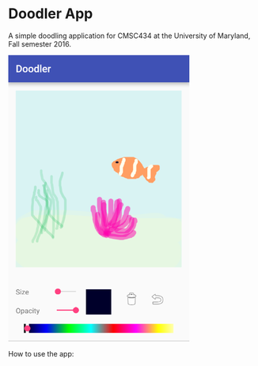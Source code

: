 # Doodler App
A simple doodling application for CMSC434 at the University of Maryland, Fall semester 2016.

<img src="https://github.com/andysoto/CMSC434DoodlerApp/blob/master/doodler.PNG"/>

How to use the app:

